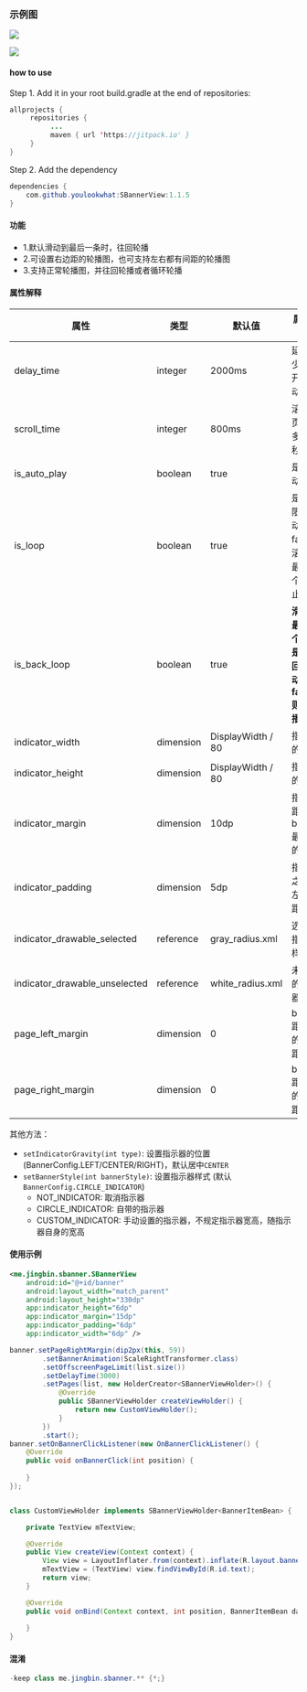 ### 示例图

![](https://github.com/youlookwhat/SBannerView/blob/master/sbannerview.gif)

[![](https://jitpack.io/v/youlookwhat/SBannerView.svg)](https://jitpack.io/#youlookwhat/SBannerView)

#### how to use
Step 1. Add it in your root build.gradle at the end of repositories:

```java
allprojects {
     repositories {
          ...
          maven { url 'https://jitpack.io' }
     }
}
```

Step 2. Add the dependency

```java
dependencies {
	com.github.youlookwhat:SBannerView:1.1.5
}
```

#### 功能
 - 1.默认滑动到最后一条时，往回轮播
 - 2.可设置右边距的轮播图，也可支持左右都有间距的轮播图
 - 3.支持正常轮播图，并往回轮播或者循环轮播

#### 属性解释

|  属性   | 类型  | 默认值 | 属性说明 |
|  ----  | ----  | ---- | --- |
| delay_time  | integer | 2000ms | 延迟多少毫秒开始滚动 |
| scroll_time  | integer | 800ms | 滚动一页需要多少毫秒|
| is_auto_play  | boolean | true | 是否自动滚动 |
| is_loop  | boolean | true | 是否无限滚动，false则滚动到最后一个时停止滚动 |
| is_back_loop  | boolean |true|**滑到到最后一个时，是否返回滑动，false则循环播放**|
| indicator_width  | dimension | DisplayWidth / 80 | 指示器的宽度 |
| indicator_height  | dimension | DisplayWidth / 80 | 指示器的高度 |
| indicator_margin  | dimension | 10dp | 指示器距banner最底部的距离 |
| indicator_padding  | dimension | 5dp | 指示器之间的左右边距 |
| indicator_drawable_selected  | reference | gray_radius.xml | 选中的指示器样式 |
| indicator_drawable_unselected  | reference | white_radius.xml | 未选中的指示器样式 |
| page_left_margin  | dimension | 0 | banner距屏幕的左边距 |
| page_right_margin  | dimension | 0 | banner距屏幕的右边距 |

其他方法：

 - `setIndicatorGravity(int type)`: 设置指示器的位置 (BannerConfig.LEFT/CENTER/RIGHT)，默认居中`CENTER`
 - `setBannerStyle(int bannerStyle)`: 设置指示器样式 (默认`BannerConfig.CIRCLE_INDICATOR`)
 	 - NOT_INDICATOR:    取消指示器
    - CIRCLE_INDICATOR: 自带的指示器
    - CUSTOM_INDICATOR: 手动设置的指示器，不规定指示器宽高，随指示器自身的宽高

#### 使用示例
```xml
<me.jingbin.sbanner.SBannerView
    android:id="@+id/banner"
    android:layout_width="match_parent"
    android:layout_height="330dp"
    app:indicator_height="6dp"
    app:indicator_margin="15dp"
    app:indicator_padding="6dp"
    app:indicator_width="6dp" />
```

```java
banner.setPageRightMargin(dip2px(this, 59))
        .setBannerAnimation(ScaleRightTransformer.class)
        .setOffscreenPageLimit(list.size())
        .setDelayTime(3000)
        .setPages(list, new HolderCreator<SBannerViewHolder>() {
            @Override
            public SBannerViewHolder createViewHolder() {
                return new CustomViewHolder();
            }
        })
        .start();
banner.setOnBannerClickListener(new OnBannerClickListener() {
    @Override
    public void onBannerClick(int position) {
        
    }
});


class CustomViewHolder implements SBannerViewHolder<BannerItemBean> {

    private TextView mTextView;

    @Override
    public View createView(Context context) {
        View view = LayoutInflater.from(context).inflate(R.layout.banner_item, null);
        mTextView = (TextView) view.findViewById(R.id.text);
        return view;
    }

    @Override
    public void onBind(Context context, int position, BannerItemBean data) {
        
    }
}
```

#### 混淆
```java
-keep class me.jingbin.sbanner.** {*;}
```